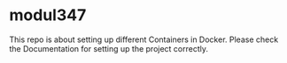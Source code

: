# modul347
This repo is about setting up different Containers in Docker.
Please check the Documentation for setting up the project correctly.
